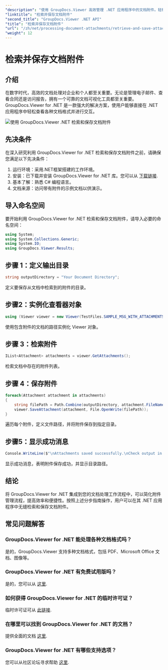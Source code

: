 ```yaml
---
"description": "使用 GroupDocs.Viewer 高效管理 .NET 应用程序中的文档附件。轻松检索和保存附件。"
"linktitle": "检索并保存文档附件"
"second_title": "GroupDocs.Viewer .NET API"
"title": "检索并保存文档附件"
"url": "/zh/net/processing-document-attachments/retrieve-and-save-attachments/"
"weight": 12
---
```


# 检索并保存文档附件

## 介绍
在数字时代，高效的文档处理对企业和个人都至关重要。无论是管理电子邮件、查看合同还是访问报告，拥有一个可靠的文档可视化工具都至关重要。GroupDocs.Viewer for .NET 是一款强大的解决方案，使用户能够直接在 .NET 应用程序中轻松查看各种文档格式并进行交互。

![使用 GroupDocs.Viewer .NET 检索和保存文档附件](/viewer/processing-document-attachments/retrieve-and-save-document-attachments.png)

## 先决条件
在深入研究利用 GroupDocs.Viewer for .NET 检索和保存文档附件之前，请确保您满足以下先决条件：
1. 运行环境：采用.NET框架搭建的工作环境。
2. 安装：已下载并安装 GroupDocs.Viewer for .NET 库。您可以从 [下载链接](https://releases。groupdocs.com/viewer/net/).
3. 基本了解：熟悉 C# 编程语言。
4. 文档来源：访问带有附件的示例文档以供演示。

## 导入命名空间
要开始利用 GroupDocs.Viewer for .NET 检索和保存文档附件，请导入必要的命名空间：
```csharp
using System;
using System.Collections.Generic;
using System.IO;
using GroupDocs.Viewer.Results;
```

## 步骤 1：定义输出目录
```csharp
string outputDirectory = "Your Document Directory";
```
定义要保存从文档中检索到的附件的目录。
## 步骤2：实例化查看器对象
```csharp
using (Viewer viewer = new Viewer(TestFiles.SAMPLE_MSG_WITH_ATTACHMENTS))
```
使用包含附件的文档的路径实例化 Viewer 对象。
## 步骤 3：检索附件
```csharp
IList<Attachment> attachments = viewer.GetAttachments();
```
检索文档中存在的附件列表。
## 步骤 4：保存附件
```csharp
foreach(Attachment attachment in attachments)
{
    string filePath = Path.Combine(outputDirectory, attachment.FileName);  
    viewer.SaveAttachment(attachment, File.OpenWrite(filePath)); 
}
```
遍历每个附件，定义文件路径，并将附件保存到指定目录。
## 步骤5：显示成功消息
```csharp
Console.WriteLine($"\nAttachments saved successfully.\nCheck output in {outputDirectory}.");
```
显示成功消息，表明附件保存成功，并显示目录路径。

## 结论
将 GroupDocs.Viewer for .NET 集成到您的文档处理工作流程中，可以简化附件管理流程，提高效率和便捷性。按照上述分步指南操作，用户可以在其 .NET 应用程序中无缝检索和保存文档附件。
## 常见问题解答
### GroupDocs.Viewer for .NET 能处理各种文档格式吗？
是的，GroupDocs.Viewer 支持多种文档格式，包括 PDF、Microsoft Office 文档、图像等。
### GroupDocs.Viewer for .NET 有免费试用版吗？
是的，您可以从 [这里](https://releases。groupdocs.com/).
### 如何获得 GroupDocs.Viewer for .NET 的临时许可证？
临时许可证可从 [此链接](https://purchase。groupdocs.com/temporary-license/).
### 在哪里可以找到 GroupDocs.Viewer for .NET 的文档？
提供全面的文档 [这里](https://tutorials。groupdocs.com/viewer/net/).
### GroupDocs.Viewer for .NET 有哪些支持选项？
您可以从社区论坛寻求帮助 [这里](https://forum。groupdocs.com/c/viewer/9).